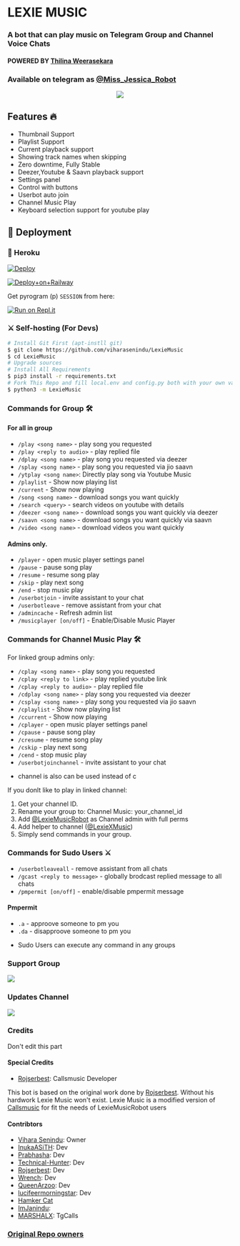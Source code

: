 <h1 align="centre">LEXIE MUSIC</h1>

### A bot that can play music on Telegram Group and Channel Voice Chats
#### POWERED BY [Thilina Weerasekara](https://github.com/ThilinaWeerasekara)
### Available on telegram as [@Miss_Jessica_Robot](https://t.me/Miss_Jessica_Robot)

<p align="center">
  <img src="https://telegra.ph/file/dbec3e0aa3acbe2cd31e0.png">
</p>

<h2> Features 🔥 </h2>

- Thumbnail Support
- Playlist Support
- Current playback support
- Showing track names when skipping
- Zero downtime, Fully Stable
- Deezer,Youtube & Saavn playback support
- Settings panel
- Control with buttons
- Userbot auto join
- Channel Music Play
- Keyboard selection support for youtube play

## 🚀 Deployment

### 💜 Heroku

[![Deploy](https://www.herokucdn.com/deploy/button.svg)](https://heroku.com/deploy?template=https://github.com/Thilinaweerasekara2003/JessicaMusic)

[![Deploy+on+Railway](https://railway.app/button.svg)](https://railway.app/new/template?template=https://github.com/Thilinaweerasekara2003/JessicaMusic=SESSION_NAME,BOT_TOKEN,BOT_USERNAME,BOT_NAME,SUPPORT_GROUP,PROJECT_NAME,ARQ_API_KEY,ASSISTANT_NAME,BG_IMAGE,UPDATES_CHANNEL,API_ID,API_HASH,SUDO_USERS,DURATION_LIMIT)

Get pyrogram (p)  `SESSION` from here:

[![Run on Repl.it](https://repl.it/badge/github/ChankitSaini/GenerateStringSession)](https://replit.com/@ChankitSaini/GenerateStringSession)

### ⚔ Self-hosting (For Devs) 
```sh
# Install Git First (apt-instll git)
$ git clone https://github.com/viharasenindu/LexieMusic
$ cd LexieMusic
# Upgrade sources
# Install All Requirements 
$ pip3 install -r requirements.txt
# Fork This Repo and fill local.env and config.py both with your own values.Then Start The Bot
$ python3 -m LexieMusic
```

### Commands for Group 🛠
#### For all in group

- `/play <song name>` - play song you requested
- `/play <reply to audio>` - play replied file
- `/dplay <song name>` - play song you requested via deezer
- `/splay <song name>` - play song you requested via jio saavn
- `/ytplay <song name>`: Directly play song via Youtube Music
- `/playlist` - Show now playing list
- `/current` - Show now playing
- `/song <song name>` - download songs you want quickly
- `/search <query>` - search videos on youtube with details
- `/deezer <song name>` - download songs you want quickly via deezer
- `/saavn <song name>` - download songs you want quickly via saavn
- `/video <song name>` - download videos you want quickly

#### Admins only.
- `/player` - open music player settings panel
- `/pause` - pause song play
- `/resume` - resume song play
- `/skip` - play next song
- `/end` - stop music play
- `/userbotjoin` - invite assistant to your chat
- `/userbotleave` - remove assistant from your chat
- `/admincache` - Refresh admin list
- `/musicplayer [on/off]` - Enable/Disable Music Player

### Commands for Channel Music Play 🛠
For linked group admins only:
- `/cplay <song name>` - play song you requested
- `/cplay <reply to link>` - play replied youtube link
- `/cplay <reply to audio>` - play replied file
- `/cdplay <song name>` - play song you requested via deezer
- `/csplay <song name>` - play song you requested via jio saavn
- `/cplaylist` - Show now playing list
- `/ccurrent` - Show now playing
- `/cplayer` - open music player settings panel
- `/cpause` - pause song play
- `/cresume` - resume song play
- `/cskip` - play next song
- `/cend` - stop music play
- `/userbotjoinchannel` - invite assistant to your chat
* channel is also can be used instead of c

If you donlt like to play in linked channel:
 1. Get your channel ID.
 2. Rename your group to: Channel Music: your_channel_id
 3. Add [@LexieMusicRobot](https://t.me/LexieMusicRobot) as Channel admin with full perms
 4. Add helper to channel ([@LexieXMusic](https://t.me/LexieXMusic))
 5. Simply send commands in your group.

### Commands for Sudo Users ⚔️
- `/userbotleaveall` - remove assistant from all chats
- `/gcast <reply to message>` - globally brodcast replied message to all chats
- `/pmpermit [on/off]` - enable/disable pmpermit message

#### Pmpermit
- `.a` - approove someone to pm you
- `.da` - disapproove someone to pm you
+ Sudo Users can execute any command in any groups

### Support Group 
<a href="https://t.me/HITecRobot"><img src="https://img.shields.io/badge/Telegram-Join%20Support%20Group-blue.svg?logo=telegram"></a>

### Updates Channel
<a href="https://t.me/hitecobotchanal"><img src="https://img.shields.io/badge/Telegram-Join%20Updates%20Channel-blue.svg?logo=telegram"></a>
 

### Credits
Don't edit this part

#### Special Credits
- [Rojserbest](http://github.com/rojserbes): Callsmusic Developer

This bot is based on the original work done by [Rojserbest](http://github.com/rojserbest). Without his hardwork Lexie Music won't exist. 
Lexie Music is a modified version of [Callsmusic](https://github.com/callsmusic/callsmusic) for fit the needs of LexieMusicRobot users

#### Contribtors
- [Vihara Senindu](https://github.com/viharasenindu): Owner
- [InukaASiTH](https://github.com/InukaAsith): Dev
- [Prabhasha](https://github.com/Prabhasha-p): Dev
- [Technical-Hunter](https://github.com/Technical-Hunter): Dev
- [Rojserbest](http://github.com/rojserbest): Dev
- [Wrench](https://github.com/EverythingSuckz/): Dev
- [QueenArzoo](https://github.com/QueenArzoo): Dev
- [lucifeermorningstar](https://github.com/lucifeermorningstar): Dev
- [Hamker Cat](https://github.com/thehamkercat/)
- [ImJanindu](https://github.com/ImJanindu): 
- [MARSHALX](https://github.com/MarshalX): TgCalls

### [Original Repo owners](https://github.com/CallsMusic/CallsMusic)
